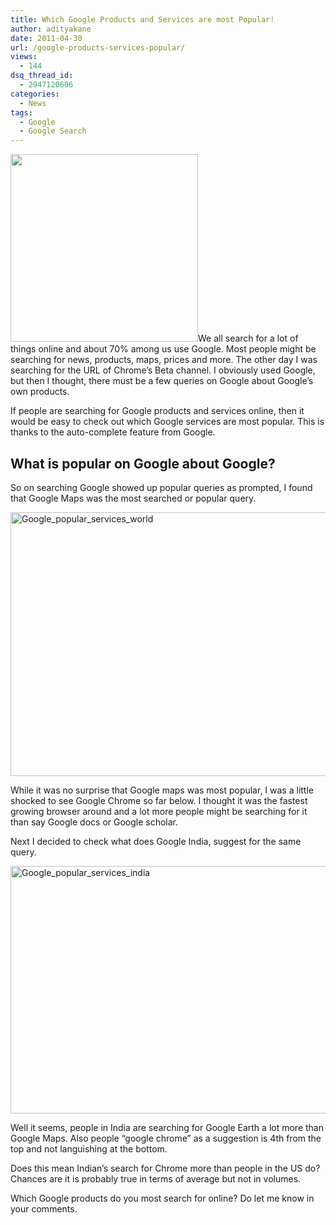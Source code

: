 ```yaml
---
title: Which Google Products and Services are most Popular!
author: adityakane
date: 2011-04-30
url: /google-products-services-popular/
views:
  - 144
dsq_thread_id:
  - 2947120606
categories:
  - News
tags:
  - Google
  - Google Search
---
```

[<img class="alignright size-full wp-image-39312" title="Google_logo.png" src="http://cdn.devilsworkshop.org/files/2011/04/Google_logo.png" alt="" width="300" height="300" />][1]We all search for a lot of things online and about 70% among us use Google. Most people might be searching for news, products, maps, prices and more. The other day I was searching for the URL of Chrome’s Beta channel. I obviously used Google, but then I thought, there must be a few queries on Google about Google’s own products.

If people are searching for Google products and services online, then it would be easy to check out which Google services are most popular. This is thanks to the auto-complete feature from Google.

## What is popular on Google about Google?

So on searching Google showed up popular queries as prompted, I found that Google Maps was the most searched or popular query.

[<img style="background-image: none; padding-left: 0px; padding-right: 0px; display: inline; padding-top: 0px; border: 0px;" title="Google_popular_services_world" src="http://cdn.devilsworkshop.org/files/2011/04/Google_popular_services_world_thumb.png" border="0" alt="Google_popular_services_world" width="552" height="422" />][2]

While it was no surprise that Google maps was most popular, I was a little shocked to see Google Chrome so far below. I thought it was the fastest growing browser around and a lot more people might be searching for it than say Google docs or Google scholar.

Next I decided to check what does Google India, suggest for the same query.

[<img style="background-image: none; padding-left: 0px; padding-right: 0px; display: inline; padding-top: 0px; border: 0px;" title="Google_popular_services_india" src="http://cdn.devilsworkshop.org/files/2011/04/Google_popular_services_india_thumb.png" border="0" alt="Google_popular_services_india" width="552" height="396" />][3]

Well it seems, people in India are searching for Google Earth a lot more than Google Maps. Also people “google chrome” as a suggestion is 4th from the top and not languishing at the bottom.

Does this mean Indian’s search for Chrome more than people in the US do? Chances are it is probably true in terms of average but not in volumes.

Which Google products do you most search for online? Do let me know in your comments.

 [1]: http://cdn.devilsworkshop.org/files/2011/04/Google_logo.png
 [2]: http://cdn.devilsworkshop.org/files/2011/04/Google_popular_services_world.png
 [3]: http://cdn.devilsworkshop.org/files/2011/04/Google_popular_services_india.png
